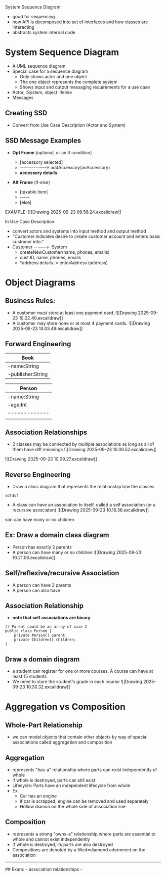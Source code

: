 ```table-of-contents
```

System Sequence Diagram:
- good for sequencing
- how API is decomposed into set of interfaces and how classes are interacting
- abstracts system internal code

# System Sequence Diagram
- A UML sequence diagram
- Special case for a sequence diagram
	- Only shows actor and one object
	- The one object represents the complete system
	- Shows input and output messaging requirements for a use case
- Actor, :System, object lifeline
- Messages

## Creating SSD
- Convert from Use Case Description (Actor and System)

## SSD Message Examples
- **Opt Frame** (optional, or an if condition)
	- [accessory selected]
	- ------------> addAccessory(anAccessory)
	- **accessory details**

- **Alt Frame** (if-else)
	- [taxable item]
	- \-----
	- [else]

EXAMPLE:
![[Drawing 2025-09-23 09.58.24.excalidraw]]

In Use Case Description
- convert actors and systems into input method and output method
- "Customer indicates desire to create customer account and enters basic customer info:"
- Customer                                                                            -----> :System
	- createNewCustomer(name, phones, emails)
	- cust ID, name, phones, emails
	- *address details := enterAddress (address)

# Object Diagrams
## Business Rules:
- A customer must store at least one payment card.
![[Drawing 2025-09-23 10.02.40.excalidraw]]
- A customer may store none or at most 4 payment cards.
![[Drawing 2025-09-23 10.03.49.excalidraw]]

## Forward Engineering

| Book              |
| ----------------- |
| -name:String      |
| -publisher:String |

| Person        |
| ------------- |
| -name:String  |
| -age:Int      |
| ------------- |
|               |

## Association Relationships
- 2 classes may be connected by multiple associations as long as all of them have diff meanings
![[Drawing 2025-09-23 10.06.52.excalidraw]]

![[Drawing 2025-09-23 10.09.27.excalidraw]]

## Reverse Engineering
- Draw a class diagram that represents the relationship b/w the classes.
```
sdfdsf 
```

- A class can have an association to itself, called a self association (or a recursive asosciaton)
![[Drawing 2025-09-23 10.18.36.excalidraw]]

son can have many or no children

## Ex: Draw a domain class diagram
- Person has exactly 2 parents
- A person can have many or no children
![[Drawing 2025-09-23 10.21.06.excalidraw]]


## Self/reflexive/recursive Association
- A person can have 2 parents
- A person can also have 


## Association Relationship
- **note that self associations are binary**

```
// Parent could be an array of size 2
public class Person {
	private Person[] parent;
	private Children[] children;
}
```


## Draw a domain diagram
-  a student can register for one or more courses. A course can have at least 15 students
- We need to store the student's grade in each course
![[Drawing 2025-09-23 10.30.32.excalidraw]]


# Aggregation vs Composition
## Whole-Part Relationship
- we can model objects that contain other objects by way of special associations called aggregation and composition

## Aggregation
- represents "has-a" relationship where parts can exist independently of whole
- if whole is destroyed, parts can still exist
- Lifecycle: Parts have an independent lifecycle from whole
- Ex:
	- Car has an engine
	- if car is scrapped, engine can be removed and used separately
	- Hollow diamon on the whole side of association line
## Composition
- represents a strong "owns-a" relationship where parts are essential to whole and cannot exist independently
- If whole is destroyed, its parts are also destroyed
- Compositions are denoted by a filled=diamond adornment on the association




<hr>
## Exam:
- association relationships
- 